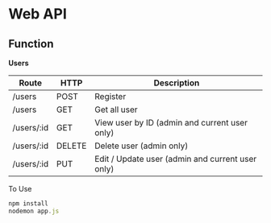 # Web API

## Function

**Users**

| **Route**               | **HTTP** | **Description**                                     |
|-------------------------|----------|-----------------------------------------------------|
| /users 		              | POST     | Register 							                             |
| /users 					        | GET      | Get all user 							                         |
| /users/:id     			    | GET      | View user by ID (admin and current user only)       |
| /users/:id  			      | DELETE   | Delete user (admin only)       									   |
| /users/:id 		          | PUT      | Edit / Update user (admin and current user only)		 |


To Use
```javascript
npm install
nodemon app.js
```
